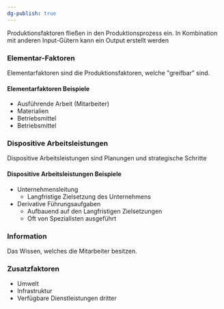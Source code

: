 ```yaml
---
dg-publish: true
---
```


Produktionsfaktoren fließen in den Produktionsprozess ein.
In Kombination mit anderen Input-Gütern kann ein Output erstellt werden


### Elementar-Faktoren
Elementarfaktoren sind die Produktionsfaktoren, welche "greifbar" sind.

#### Elementarfaktoren Beispiele
- Ausführende Arbeit (Mitarbeiter)
- Materialien
- Betriebsmittel
- Betriebsmittel






### Dispositive Arbeitsleistungen
Dispositive Arbeitsleistungen sind Planungen und strategische Schritte

#### Dispositive Arbeitsleistungen Beispiele
- Unternehmensleitung
	- Langfristige Zielsetzung des Unternehmens
-  Derivative Führungsaufgaben
	- Aufbauend auf den Langfristigen Zielsetzungen
	- Oft von Spezialisten ausgeführt


### Information
Das Wissen, welches die Mitarbeiter besitzen.


### Zusatzfaktoren
- Umwelt
- Infrastruktur
- Verfügbare Dienstleistungen dritter

